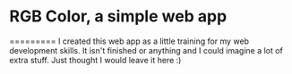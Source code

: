 # RGB Color, a simple web app
=========
I created this web app as a little training for my web development skills.
It isn't finished or anything and I could imagine a lot of extra stuff.
Just thought I would leave it here :)
